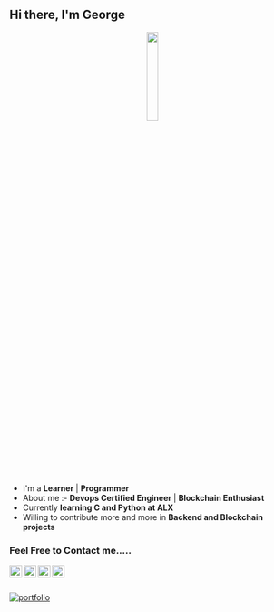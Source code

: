 ## Hi there, I'm George 

<p align="center">
<img width="20%" src="https://img.icons8.com/ios-filled/96/000000/programming.png"/>
</p>


- I'm a **Learner** | **Programmer** 
- About me :- **Devops Certified Engineer** | **Blockchain Enthusiast**
- Currently **learning C and Python at ALX**
- Willing to contribute more and more in **Backend and Blockchain projects**


### Feel Free to Contact me.....

<a href="https://www.linkedin.com/in/adebiyiemmanuel/">
  <img align="left" alt="Adebiyi Emmanuel's LinkdeIn" width="22px" src="https://cdn.jsdelivr.net/npm/simple-icons@v3/icons/linkedin.svg" />
</a>
<a href=https://www.instagram.com/biyiemmy/">
  <img align="left" alt="Adebiyi Emmanuel's Instagram" width="22px" src="https://cdn.jsdelivr.net/npm/simple-icons@v3/icons/instagram.svg" />
</a>
<a href="https://web.facebook.com/adebiyi.emmanuel2">
  <img align="left" alt="Adebiyi Emmanuel's Facebook" width="22px" src="https://cdn.jsdelivr.net/npm/simple-icons@v3/icons/facebook.svg" />
</a>
<a href="https://twitter.com/biyiemmy/">
  <img align="left" alt="Adebiyi Emmanuel's Facebook" width="22px" src="https://cdn.jsdelivr.net/npm/simple-icons@v3/icons/twitter.svg" />
</a>

<br/>
<br/>
 
[![portfolio](https://img.shields.io/badge/my_portfolio-000?style=for-the-badge&logo=ko-fi&logoColor=white)](https://portfolio-project-tau-five.vercel.app/)
                                          
<!---
warengeorge/warengeorge is a ✨ special ✨ repository because its `README.md` (this file) appears on your GitHub profile.
You can click the Preview link to take a look at your changes.
--->

